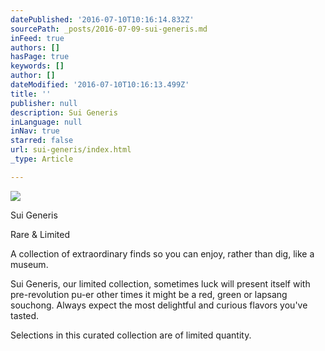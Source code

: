 ```yaml
---
datePublished: '2016-07-10T10:16:14.832Z'
sourcePath: _posts/2016-07-09-sui-generis.md
inFeed: true
authors: []
hasPage: true
keywords: []
author: []
dateModified: '2016-07-10T10:16:13.499Z'
title: ''
publisher: null
description: Sui Generis
inLanguage: null
inNav: true
starred: false
url: sui-generis/index.html
_type: Article

---
```

![](https://the-grid-user-content.s3-us-west-2.amazonaws.com/c6d5c88f-dca5-4917-bf4b-af03a808e462.jpg)

Sui Generis

Rare & Limited

A collection of extraordinary finds so you can enjoy, rather than dig, like a museum.

Sui Generis, our limited collection, sometimes luck will present itself with pre-revolution pu-er other times it might be a red, green or lapsang souchong. Always expect the most delightful and curious flavors you've tasted.

Selections in this curated collection are of limited quantity.